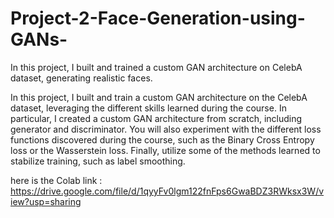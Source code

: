 # Project-2-Face-Generation-using-GANs-
In this project,  I built and trained a custom GAN architecture on CelebA dataset, generating realistic faces. 

In this project, I built and train a custom GAN architecture on the CelebA dataset, leveraging the different skills learned during the course. In particular, I created a custom GAN architecture from scratch, including generator and discriminator. You will also experiment with the different loss functions discovered during the course, such as the Binary Cross Entropy loss or the Wasserstein loss. Finally, utilize some of the methods learned to stabilize training, such as label smoothing.

here is the Colab link :
https://drive.google.com/file/d/1qyyFv0lgm122fnFps6GwaBDZ3RWksx3W/view?usp=sharing
